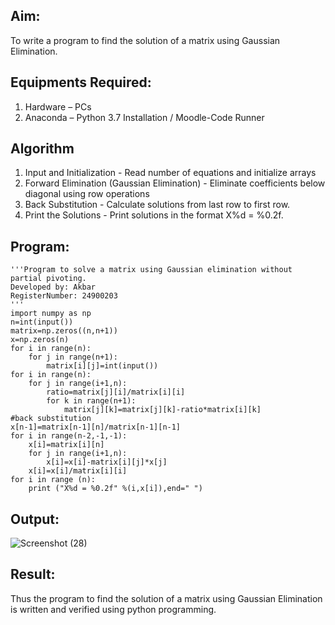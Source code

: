 ## Aim:
To write a program to find the solution of a matrix using Gaussian Elimination.

## Equipments Required:
1. Hardware – PCs
2. Anaconda – Python 3.7 Installation / Moodle-Code Runner

## Algorithm
1. Input and Initialization - Read number of equations and initialize arrays 
2. Forward Elimination (Gaussian Elimination) - Eliminate coefficients below diagonal using row operations
3. Back Substitution - Calculate solutions from last row to first row.
4. Print the Solutions - Print solutions in the format X%d = %0.2f.

## Program:
```
'''Program to solve a matrix using Gaussian elimination without partial pivoting.
Developed by: Akbar
RegisterNumber: 24900203
'''
import numpy as np
n=int(input())
matrix=np.zeros((n,n+1))
x=np.zeros(n)
for i in range(n):
    for j in range(n+1):
        matrix[i][j]=int(input())
for i in range(n):
    for j in range(i+1,n):
        ratio=matrix[j][i]/matrix[i][i]
        for k in range(n+1):
            matrix[j][k]=matrix[j][k]-ratio*matrix[i][k]
#back substitution
x[n-1]=matrix[n-1][n]/matrix[n-1][n-1]
for i in range(n-2,-1,-1):
    x[i]=matrix[i][n]
    for j in range(i+1,n):
        x[i]=x[i]-matrix[i][j]*x[j]
    x[i]=x[i]/matrix[i][i]
for i in range (n):
    print ("X%d = %0.2f" %(i,x[i]),end=" ")
```

## Output:

![Screenshot (28)](https://github.com/user-attachments/assets/37460d83-f009-4495-bcc0-a80d63ef50c1)





## Result:
Thus the program to find the solution of a matrix using Gaussian Elimination is written and verified using python programming.

